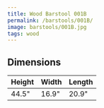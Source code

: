 ```yaml
---
title: Wood Barstool 001B
permalink: /barstools/001B/
image: barstools/001B.jpg
tags: wood
---
```



## Dimensions

Height | Width  | Length
-------|--------|-------
44.5"  | 16.9"  | 20.9"